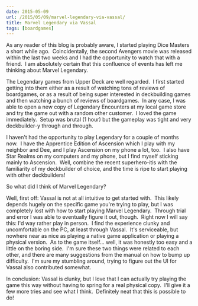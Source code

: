 ```yaml
---
date: 2015-05-09
url: /2015/05/09/marvel-legendary-via-vassal/
title: Marvel Legendary via Vassal
tags: [boardgames]
---
```


As any reader of this blog is probably aware, I started playing Dice Masters a short while ago.  Coincidentally, the second Avengers movie was released within the last two weeks and I had the opportunity to watch that with a friend.  I am absolutely certain that this confluence of events has left me thinking about Marvel Legendary.

The Legendary games from Upper Deck are well regarded.  I first started getting into them either as a result of watching tons of reviews of boardgames, or as a result of being super interested in deckbuilding games and then watching a bunch of reviews of boardgames.  In any case, I was able to open a new copy of Legendary Encounters at my local game store and try the game out with a random other customer.  I loved the game immediately.  Setup was brutal (1 hour) but the gameplay was tight and very deckbuilder-y through and through.

I haven't had the opportunity to play Legendary for a couple of months now.  I have the Apprentice Edition of Ascension which I play with my neighbor and Dee, and I play Ascension on my phone a lot, too.  I also have Star Realms on my computers and my phone, but I find myself sticking mainly to Ascension.  Well, combine the recent superhero-itis with the familiarity of my deckbuilder of choice, and the time is ripe to start playing with other deckbuilders!

So what did I think of Marvel Legendary?

Well, first off: Vassal is not at all intuitive to get started with.  This likely depends hugely on the specific game you're trying to play, but I was completely lost with how to start playing Marvel Legendary.  Through trial and error I was able to eventually figure it out, though.  Right now I will say this: I'd way rather play in person.  I find the experience clunky and uncomfortable on the PC, at least through Vassal.  It's serviceable, but nowhere near as nice as playing a native game application or playing a physical version.  As to the game itself... well, it was honestly too easy and a little on the boring side.  I'm sure these two things were related to each other, and there are many suggestions from the manual on how to bump up difficulty.  I'm sure my stumbling around, trying to figure out the UI for Vassal also contributed somewhat.

In conclusion: Vassal is clunky, but I love that I can actually try playing the game this way without having to spring for a real physical copy.  I'll give it a few more tries and see what I think.  Definitely neat that this is possible to do!